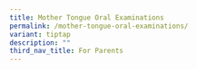 ```yaml
---
title: Mother Tongue Oral Examinations
permalink: /mother-tongue-oral-examinations/
variant: tiptap
description: ""
third_nav_title: For Parents
---
```

